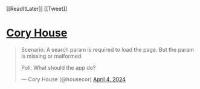 [[ReadItLater]] [[Tweet]]

# [Cory House](https://twitter.com/housecor/status/1775929018744770636)

> Scenario: A search param is required to load the page. But the param is missing or malformed.  
>   
> Poll: What should the app do?
> 
> — Cory House (@housecor) [April 4, 2024](https://twitter.com/housecor/status/1775929018744770636?ref_src=twsrc%5Etfw)